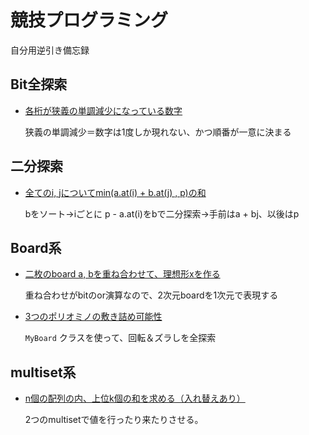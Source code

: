 # 競技プログラミング

自分用逆引き備忘録

## Bit全探索

* [各桁が狭義の単調減少になっている数字](abc321c.html)

    狭義の単調減少＝数字は1度しか現れない、かつ順番が一意に決まる

## 二分探索

* [全てのi, jについてmin(a.at(i) + b.at(j) , p)の和](abc321d.html)

    bをソート→iごとに p - a.at(i)をbで二分探索→手前はa + bj、以後はp 

## Board系

* [二枚のboard a, bを重ね合わせて、理想形xを作る](abc307c.html)

    重ね合わせがbitのor演算なので、2次元boardを1次元で表現する

* [3つのポリオミノの敷き詰め可能性](abc322d.html)

    `MyBoard` クラスを使って、回転＆ズラしを全探索

## multiset系

* [n個の配列の内、上位k個の和を求める（入れ替えあり）](abc306e.html)

    2つのmultisetで値を行ったり来たりさせる。